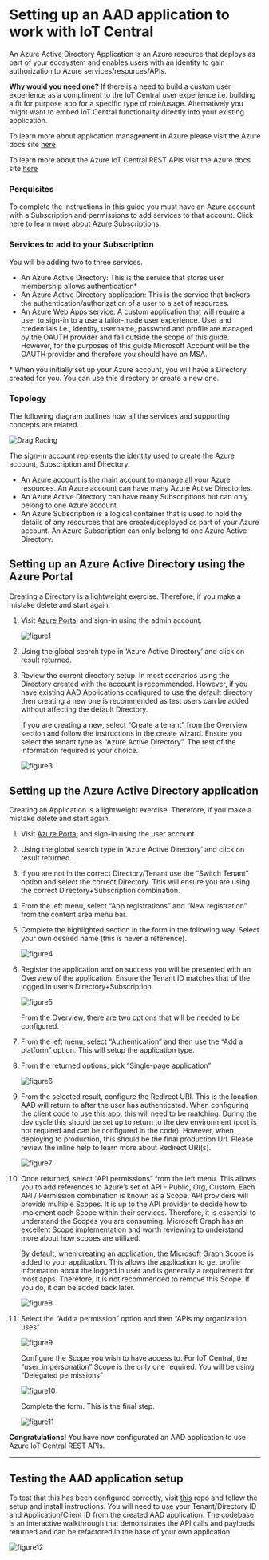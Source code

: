 # Setting up an AAD application to work with IoT Central

An Azure Active Directory Application is an Azure resource that deploys as part of your ecosystem and enables users with an identity to gain authorization to Azure services/resources/APIs.

__Why would you need one?__ If there is a need to build a custom user experience as a compliment to the IoT Central user experience i.e. building a fit for purpose app for a specific type of role/usage. Alternatively you might want to embed IoT Central functionality directly into your existing application.

To learn more about application management in Azure please visit the Azure docs site [here](https://docs.microsoft.com/en-us/azure/active-directory/manage-apps/what-is-application-management)

To learn more about the Azure IoT Central REST APIs visit the Azure docs site [here](https://docs.microsoft.com/en-us/rest/api/iotcentral)


### __Perquisites__

To complete the instructions in this guide you must have an Azure account with a Subscription and permissions to add services to that account. Click [here](https://azure.microsoft.com/en-us/free) to learn more about Azure Subscriptions.

### __Services to add to your Subscription__
You will be adding two to three services.
- An Azure Active Directory: This is the service that stores user membership allows authentication*
- An Azure Active Directory application: This is the service that brokers the authentication/authorization of a user to a set of resources.
- An Azure Web Apps service: A custom application that will require a user to sign-in to a use a tailor-made user experience.
User and credentials i.e., identity, username, password and profile are managed by the OAUTH provider and fall outside the scope of this guide. However, for the purposes of this guide Microsoft Account will be the OAUTH provider and therefore you should have an MSA.

\* When you initially set up your Azure account, you will have a Directory created for you. You can use this directory or create a new one.

### __Topology__
The following diagram outlines how all the services and supporting concepts are related.

![Drag Racing](images/figure1.png)

The sign-in account represents the identity used to create the Azure account, Subscription and Directory.
- An Azure account is the main account to manage all your Azure resources. An Azure account can have many Azure Active Directories.
- An Azure Active Directory can have many Subscriptions but can only belong to one Azure account.
- An Azure Subscription is a logical container that is used to hold the details of any resources that are created/deployed as part of your Azure account. An Azure Subscription can only belong to one Azure Active Directory.

## __Setting up an Azure Active Directory using the Azure Portal__
Creating a Directory is a lightweight exercise. Therefore, if you make a mistake delete and start again.

1. Visit [Azure Portal](https://portal.azure.com) and sign-in using the admin account.

   ![figure1](images/figure2.png)

2. Using the global search type in ‘Azure Active Directory’ and click on result returned.
 
3. Review the current directory setup. In most scenarios using the Directory created with the account is recommended. However, if you have existing AAD Applications configured to use the default directory then creating a new one is recommended as test users can be added without affecting the default Directory.

   If you are creating a new, select “Create a tenant” from the Overview section and follow the instructions in the create wizard. Ensure you select the tenant type as “Azure Active Directory”. The rest of the information required is your choice.

   ![figure3](images/figure3.png)

## __Setting up the Azure Active Directory application__
Creating an Application is a lightweight exercise. Therefore, if you make a mistake delete and start again.

1.	Visit [Azure Portal](https://portal.azure.com) and sign-in using the user account.

2.	Using the global search type in ‘Azure Active Directory’ and click on result returned.

3.	If you are not in the correct Directory/Tenant use the “Switch Tenant” option and select the correct Directory. This will ensure you are using the correct Directory+Subscription combination.

4.	From the left menu, select “App registrations” and “New registration” from the content area menu bar.

5.	Complete the highlighted section in the form in the following way. Select your own desired name (this is never a reference).

    ![figure4](images/figure4.png)

6.	Register the application and on success you will be presented with an Overview of the application. Ensure the Tenant ID matches that of the logged in user’s Directory+Subscription.

    ![figure5](images/figure5.png)

    From the Overview, there are two options that will be needed to be configured.

7.	From the left menu, select “Authentication” and then use the “Add a platform” option. This will setup the application type.

8.	From the returned options, pick “Single-page application”

    ![figure6](images/figure6.png)

9.	From the selected result, configure the Redirect URI. This is the location AAD will return to after the user has authenticated. When configuring the client code to use this app, this will need to be matching. During the dev cycle this should be set up to return to the dev environment (port is not required and can be configured in the code). However, when deploying to production, this should be the final production Url. Please review the inline help to learn more about Redirect URI(s).

    ![figure7](images/figure7.png)

10.	Once returned, select “API permissions” from the left menu. This allows you to add references to Azure’s set of API - Public, Org, Custom. Each API / Permission combination is known as a Scope. API providers will provide multiple Scopes. It is up to the API provider to decide how to implement each Scope within their services. Therefore, it is essential to understand the Scopes you are consuming. Microsoft Graph has an excellent Scope implementation and worth reviewing to understand more about how scopes are utilized.

    By default, when creating an application, the Microsoft Graph Scope is added to your application. This allows the application to get profile information about the logged in user and is generally a requirement for most apps. Therefore, it is not recommended to remove this Scope. If you do, it can be added back later.

    ![figure8](images/figure8.png)

11.	Select the “Add a permission” option and then “APIs my organization uses”

    ![figure9](images/figure9.png)

    Configure the Scope you wish to have access to. For IoT Central, the “user_impersonation” Scope is the only one required. You will be using “Delegated permissions”

    ![figure10](images/figure10.png)

    Complete the form. This is the final step.

    ![figure11](images/figure11.png)

__Congratulations!__ You have now configurated an AAD application to use Azure IoT Central REST APIs.

---

## __Testing the AAD application setup__

To test that this has been configured correctly, visit [this](http://github.com/iot-for-all/iotc-add-auth) repo and follow the setup and install instructions. You will need to  use your Tenant/Directory ID and Application/Client ID from the created AAD application. The codebase is an interactive walkthrough that demonstrates the API calls and payloads returned and can be refactored in the base of your own application.

![figure12](images/figure12.png)
